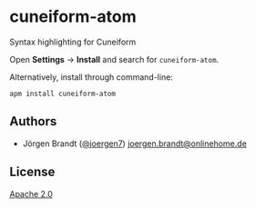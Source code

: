 # cuneiform-atom
Syntax highlighting for Cuneiform


Open **Settings** → **Install** and search for `cuneiform-atom`.

Alternatively, install through command-line:

    apm install cuneiform-atom


## Authors

- Jörgen Brandt ([@joergen7](https://github.com/joergen7/)) [joergen.brandt@onlinehome.de](mailto:joergen.brandt@onlinehome.de)

## License

[Apache 2.0](https://www.apache.org/licenses/LICENSE-2.0.html)
